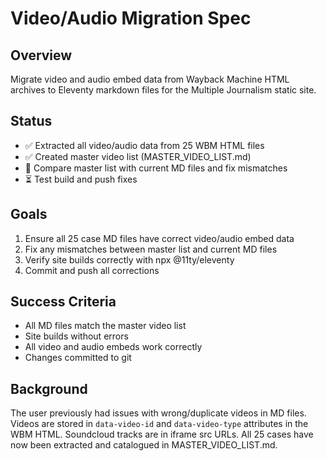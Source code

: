 # Video/Audio Migration Spec

## Overview
Migrate video and audio embed data from Wayback Machine HTML archives to Eleventy markdown files for the Multiple Journalism static site.

## Status
- ✅ Extracted all video/audio data from 25 WBM HTML files
- ✅ Created master video list (MASTER_VIDEO_LIST.md)
- 🔄 Compare master list with current MD files and fix mismatches
- ⏳ Test build and push fixes

## Goals
1. Ensure all 25 case MD files have correct video/audio embed data
2. Fix any mismatches between master list and current MD files
3. Verify site builds correctly with npx @11ty/eleventy
4. Commit and push all corrections

## Success Criteria
- All MD files match the master video list
- Site builds without errors
- All video and audio embeds work correctly
- Changes committed to git

## Background
The user previously had issues with wrong/duplicate videos in MD files. Videos are stored in `data-video-id` and `data-video-type` attributes in the WBM HTML. Soundcloud tracks are in iframe src URLs. All 25 cases have now been extracted and catalogued in MASTER_VIDEO_LIST.md.
